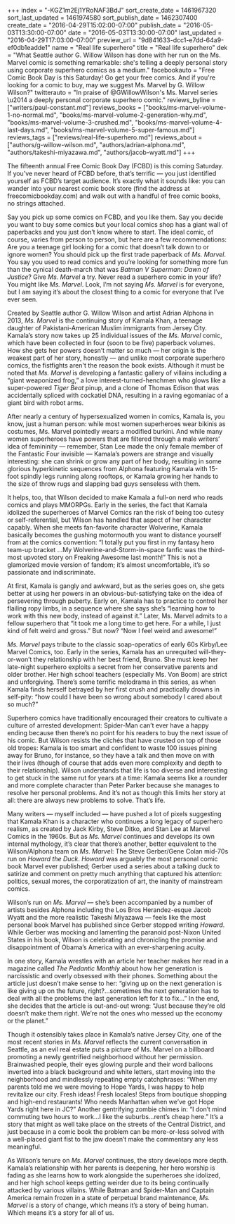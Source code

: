+++
index = "-KGZ1m2Ej1YRoNAF3BdJ"
sort_create_date = 1461967320
sort_last_updated = 1461974580
sort_publish_date = 1462307400
create_date = "2016-04-29T15:02:00-07:00"
publish_date = "2016-05-03T13:30:00-07:00"
date = "2016-05-03T13:30:00-07:00"
last_updated = "2016-04-29T17:03:00-07:00"
preview_url = "9d841633-dcc1-e7dd-64a9-ef0db1eadde1"
name = "Real life superhero"
title = "Real life superhero"
dek = "What Seattle author G. Willow Wilson has done with her run on the Ms. Marvel comic is something remarkable: she's telling a deeply personal story using corporate superhero comics as a medium."
facebookauto = "Free Comic Book Day is this Saturday! Go get your free comics. And if you're looking for a comic to buy, may we suggest Ms. Marvel by G. Willow Wilson?"
twitterauto = "In praise of @GWillowWilson's Ms. Marvel series \u2014 a deeply personal corporate superhero comic."
reviews_byline = ["writers/paul-constant.md"]
reviews_books = ["books/ms-marvel-volume-1-no-normal.md", "books/ms-marvel-volume-2-generation-why.md", "books/ms-marvel-volume-3-crushed.md", "books/ms-marvel-volume-4-last-days.md", "books/ms-marvel-volume-5-super-famous.md"]
reviews_tags = ["reviews/real-life-superhero.md"]
reviews_about = ["authors/g-willow-wilson.md", "authors/adrian-alphona.md", "authors/takeshi-miyazawa.md", "authors/jacob-wyatt.md"]
+++

The fifteenth annual Free Comic Book Day (FCBD) is this coming Saturday. If you’ve never heard of FCBD before, that’s terrific — you just identified yourself as FCBD’s target audience. It’s exactly what it sounds like: you can wander into your nearest comic book store (find the address at freecomicbookday.com) and walk out with a handful of free comic books, no strings attached.

Say you pick up some comics on FCBD, and you like them. Say you decide you want to buy some comics but your local comics shop has a giant wall of paperbacks and you just don’t know where to start. The ideal comic, of course, varies from person to person, but here are a few recommendations: Are you a teenage girl looking for a comic that doesn’t talk down to or ignore women? You should pick up the first trade paperback of *Ms. Marvel*. You say you used to read comics and you’re looking for something more fun than the cynical death-march that was *Batman V Superman: Dawn of Justice*? Give *Ms. Marvel* a try. Never read a superhero comic in your life? You might like *Ms. Marvel*. Look, I’m not saying *Ms. Marvel* is for everyone, but I am saying it’s about the closest thing to a comic for everyone that I’ve ever seen.

Created by Seattle author G. Willow Wilson and artist Adrian Alphona in 2013, *Ms. Marvel* is the continuing story of Kamala Khan, a teenage daughter of Pakistani-American Muslim immigrants from Jersey City. Kamala’s story now takes up 25 individual issues of the *Ms. Marvel* comic, which have been collected in four (soon to be five) paperback volumes. How she gets her powers doesn’t matter so much — her origin is the weakest part of her story, honestly — and unlike most corporate superhero comics, the fistfights aren't the reason the book exists. Although it must be noted that *Ms. Marvel* is developing a fantastic gallery of villains including a “giant weaponized frog,” a love interest-turned-henchmen who glows like a super-powered *Tiger Beat* pinup, and a clone of Thomas Edison that was accidentally spliced with cockatiel DNA, resulting in a raving egomaniac of a giant bird with robot arms.

After nearly a century of hypersexualized women in comics, Kamala is, you know, just a human person: while most women superheroes wear bikinis as costumes, Ms. Marvel pointedly wears a modified burkini. And while many women superheroes have powers that are filtered through a male writers’ idea of femininity — remember, Stan Lee made the only female member of the Fantastic Four invisible — Kamala’s powers are strange and visually interesting: she can shrink or grow any part of her body, resulting in some glorious hyperkinetic sequences from Alphona featuring Kamala with 15-foot spindly legs running along rooftops, or Kamala growing her hands to the size of throw rugs and slapping bad guys senseless with them.  

It helps, too, that Wilson decided to make Kamala a full-on nerd who reads comics and plays MMORPGs. Early in the series, the fact that Kamala idolized the superheroes of Marvel Comics ran the risk of being too cutesy or self-referential, but Wilson has handled that aspect of her character capably. When she meets fan-favorite character Wolverine, Kamala basically becomes the gushing motormouth you want to distance yourself from at the comics convention: “I totally put you first in my fantasy hero team-up bracket ...My Wolverine-and-Storm-in-space fanfic was the third-most upvoted story on Freaking Awesome last month!” This is not a glamorized movie version of fandom; it’s almost uncomfortable, it’s so passionate and indiscriminate.

At first, Kamala is gangly and awkward, but as the series goes on, she gets better at using her powers in an obvious-but-satisfying take on the idea of persevering through puberty. Early on, Kamala has to practice to control her flailing ropy limbs, in a sequence where she says she’s “learning how to work with this new body, instead of against it.” Later, Ms. Marvel admits to a fellow superhero that “it took me a long time to get here. For a while, I just kind of felt weird and gross.” But now? “Now I feel weird and awesome!”

*Ms. Marvel* pays tribute to the classic soap-operatics of early 60s Kirby/Lee Marvel Comics, too. Early in the series, Kamala has an unrequited will-they-or-won’t they relationship with her best friend, Bruno. She must keep her late-night superhero exploits a secret from her conservative parents and older brother. Her high school teachers (especially Ms. Von Boom) are strict and unforgiving. There’s some terrific melodrama in this series, as when Kamala finds herself betrayed by her first crush and practically drowns in self-pity: “how could I have been so wrong about somebody I cared about so much?”

Superhero comics have traditionally encouraged their creators to cultivate a culture of arrested development: Spider-Man can’t ever have a happy ending because then there’s no point for his readers to buy the next issue of his comic. But Wilson resists the clichés that have crusted on top of those old tropes: Kamala is too smart and confident to waste 100 issues pining away for Bruno, for instance, so they have a talk and then move on with their lives (though of course that adds even more complexity and depth to their relationship).  Wilson understands that life is too diverse and interesting to get stuck in the same rut for years at a time: Kamala seems like a rounder and more complete character than Peter Parker because she manages to resolve her personal problems. And it’s not as though this limits her story at all: there are always new problems to solve. That’s life.

Many writers — myself included — have pushed a lot of pixels suggesting that Kamala Khan is a character who continues a long legacy of superhero realism, as created by Jack Kirby, Steve Ditko, and Stan Lee at Marvel Comics in the 1960s. But as *Ms. Marvel* continues and develops its own internal mythology, it’s clear that there’s another, better equivalent to the Wilson/Alphona team on *Ms. Marvel*: The Steve Gerber/Gene Colan mid-70s run on *Howard the Duck*. *Howard* was arguably the most personal comic book Marvel ever published; Gerber used a series about a talking duck to satirize and comment on pretty much anything that captured his attention: politics, sexual mores, the corporatization of art, the inanity of mainstream comics. 

Wilson’s run on *Ms. Marvel* — she’s been accompanied by a number of artists besides Alphona including the Los Bros Herandez-esque Jacob Wyatt and the more realistic Takeshi Miyazawa — feels like the most personal book Marvel has published since Gerber stopped writing *Howard*. While Gerber was mocking and lamenting the paranoid post-Nixon United States in his book, Wilson is celebrating and chronicling the promise and disappointment of Obama’s America with an ever-sharpening acuity.

In one story, Kamala wrestles with an article her teacher makes her read in a magazine called *The Pedantic Monthly* about how her generation is narcissistic and overly obsessed with their phones. Something about the article just doesn’t make sense to her: “giving up on the next generation is like giving up on the future, right?…sometimes the next generation has to deal with all the problems the last generation left for it to fix…” In the end, she decides that the article is out-and-out wrong: “Just because they’re old doesn’t make them right. We’re not the ones who messed up the economy or the planet.”

Though it ostensibly takes place in Kamala’s native Jersey City, one of the most recent stories in *Ms. Marvel* reflects the current conversation in Seattle, as an evil real estate puts a picture of Ms. Marvel on a billboard promoting a newly gentrified neighborhood without her permission. Brainwashed people, their eyes glowing purple and their word balloons inverted into a black background and white letters, start moving into the neighborhood and mindlessly repeating empty catchphrases: “When my parents told me we were moving to Hope Yards, I was happy to help revitalize our city. Fresh ideas! Fresh locales! Steps from boutique shopping and high-end restaurants! Who needs Manhattan when we’ve got Hope Yards right here in JC?”  Another gentrifying zombie chimes in: “I don’t mind commuting two hours to work…I like the suburbs…rent’s cheap here.” It’s a story that might as well take place on the streets of the Central District, and just because in a comic book the problem can be more-or-less solved with a well-placed giant fist to the jaw doesn’t make the commentary any less meaningful.

As Wilson’s tenure on *Ms. Marvel* continues, the story develops more depth. Kamala’s relationship with her parents is deepening, her hero worship is fading as she learns how to work alongside the superheroes she idolized, and her high school keeps getting weirder due to its being continually attacked by various villains. While Batman and Spider-Man and Captain America remain frozen in a state of perpetual brand maintenance, *Ms. Marvel* is a story of change, which means it’s a story of being human. Which means it’s a story for all of us.
